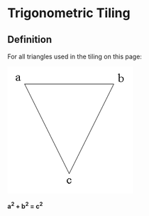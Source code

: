 # Trigonometric Tiling

## Definition

For all triangles used in the tiling on this page:

![Triangle Definition](define-triangle.png)

**a<sup>2</sup> + b<sup>2</sup> = c<sup>2</sup>**
